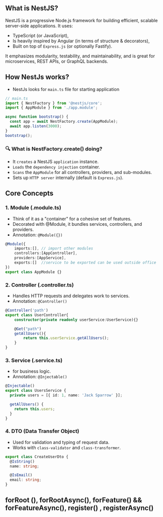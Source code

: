 ## What is NestJS?
NestJS is a progressive Node.js framework for building efficient, scalable server-side applications. It uses:

- TypeScript (or JavaScript),
- Is heavily inspired by Angular (in terms of structure & decorators),
- Built on top of `Express.js` (or optionally Fastify).

It emphasizes modularity, testability, and maintainability, and is great for microservices, REST APIs, or GraphQL backends.
## How NestJs works?

- NestJs looks for `main.ts` file for starting application
```ts
// main.ts 
import { NestFactory } from '@nestjs/core';
import { AppModule } from './app.module';

async function bootstrap() {
  const app = await NestFactory.create(AppModule);
  await app.listen(3000);
}
bootstrap();
```
### 🔍 What is NestFactory.create() doing?
- It `creates` a NestJS `application` instance.
- `Loads` the `dependency injection` container.
- `Scans` the `AppModule` for all controllers, providers, and sub-modules.
- Sets up `HTTP server` internally (default is `Express.js`).
## Core Concepts
### 1. Module (.module.ts)
- Think of it as a "container" for a cohesive set of features.
- Decorated with @Module, it bundles services, controllers, and providers.
- Annotation: `@Module({})`
```ts
@Module({
    imports:[], // import other modules
    controllers:[AppController],
    providers:[AppService],
    exports:[]  //service to be exported can be used outside office
})
export class AppModule {}
```
### 2. Controller (.controller.ts)
- Handles HTTP requests and delegates work to services.
- Annotation: `@Controller()`
```ts
@Controller('path')
export class UserController{
    constructor(private readonly userService:UserService){}

    @Get("path")
    getAllUsers(){
        return this.userService.getAllUsers();
    }
}
```
### 3. Service (.service.ts)
- for business logic.
- Annotation: `@Injectable()`
```ts
@Injectable()
export class UsersService {
  private users = [{ id: 1, name: 'Jack Sparrow' }];

  getAllUsers() {
    return this.users;
  }
}
```
### 4. DTO (Data Transfer Object)
- Used for validation and typing of request data.
- Works with `class-validator` and `class-transformer`.
```ts
export class CreateUserDto {
  @IsString()
  name: string;

  @IsEmail()
  email: string;
}
```
## forRoot (), forRootAsync(), forFeature() && forFeatureAsync(), register() , registerAsync()